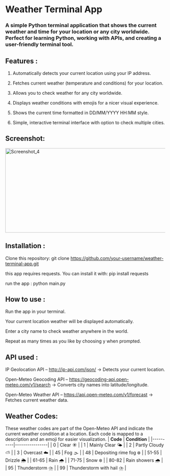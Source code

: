 # Weather Terminal App


### A simple Python terminal application that shows the current weather and time for your location or any city worldwide. Perfect for learning Python, working with APIs, and creating a user-friendly terminal tool.

## Features : 

1. Automatically detects your current location using your IP address.

2. Fetches current weather (temperature and conditions) for your location.

3. Allows you to check weather for any city worldwide.

4. Displays weather conditions with emojis for a nicer visual experience.

5. Shows the current time formatted in DD/MM/YYYY HH:MM style.

6. Simple, interactive terminal interface with option to check multiple cities.


## Screenshot:

<img width="656" height="265" alt="Screenshot_4" src="https://github.com/user-attachments/assets/4e21b125-f092-49b7-99ce-6c45a954670a" />


## Installation :

Clone this repository: git clone https://github.com/your-username/weather-terminal-app.git

this app requires requests. You can install it with: pip install requests

run the app : python main.py


## How to use :


Run the app in your terminal.

Your current location weather will be displayed automatically.

Enter a city name to check weather anywhere in the world.

Repeat as many times as you like by choosing y when prompted.



## API used :
IP Geolocation API – http://ip-api.com/json/ → Detects your current location.

Open-Meteo Geocoding API – https://geocoding-api.open-meteo.com/v1/search → Converts city names into latitude/longitude.

Open-Meteo Weather API – https://api.open-meteo.com/v1/forecast → Fetches current weather data.


## Weather Codes:

These weather codes are part of the Open-Meteo API and indicate the current weather condition at a location. Each code is mapped to a description and an emoji for easier visualization.
| **Code** | **Condition** |
|----------|----------------|
| 0        | Clear ☀️ |
| 1        | Mainly Clear 🌤 |
| 2        | Partly Cloudy ⛅ |
| 3        | Overcast ☁️ |
| 45       | Fog 🌫 |
| 48       | Depositing rime fog ❄️ |
| 51-55    | Drizzle 🌦 |
| 61-65    | Rain 🌧 |
| 71-75    | Snow ❄️ |
| 80-82    | Rain showers 🌧 |
| 95       | Thunderstorm ⛈ |
| 99       | Thunderstorm with hail ⛈ |

